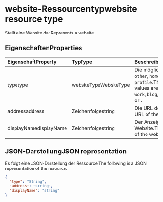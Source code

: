 # <a name="website-resource-type"></a><span data-ttu-id="676ab-101">website-Ressourcentyp</span><span class="sxs-lookup"><span data-stu-id="676ab-101">website resource type</span></span>

<span data-ttu-id="676ab-102">Stellt eine Website dar.</span><span class="sxs-lookup"><span data-stu-id="676ab-102">Represents a website.</span></span>


## <a name="properties"></a><span data-ttu-id="676ab-103">Eigenschaften</span><span class="sxs-lookup"><span data-stu-id="676ab-103">Properties</span></span>
| <span data-ttu-id="676ab-104">Eigenschaft</span><span class="sxs-lookup"><span data-stu-id="676ab-104">Property</span></span>     | <span data-ttu-id="676ab-105">Typ</span><span class="sxs-lookup"><span data-stu-id="676ab-105">Type</span></span>   |<span data-ttu-id="676ab-106">Beschreibung</span><span class="sxs-lookup"><span data-stu-id="676ab-106">Description</span></span>|
|:---------------|:--------|:----------|
|<span data-ttu-id="676ab-107">type</span><span class="sxs-lookup"><span data-stu-id="676ab-107">type</span></span>|<span data-ttu-id="676ab-108">websiteType</span><span class="sxs-lookup"><span data-stu-id="676ab-108">WebsiteType</span></span>| <span data-ttu-id="676ab-109">Die möglichen Werte sind: `other`, `home`, `work`, `blog`, `profile`.</span><span class="sxs-lookup"><span data-stu-id="676ab-109">The possible values are `other`, `home`, `work`, `blog`, `profile`, , , , , , , or .</span></span>|
|<span data-ttu-id="676ab-110">address</span><span class="sxs-lookup"><span data-stu-id="676ab-110">address</span></span>|<span data-ttu-id="676ab-111">Zeichenfolge</span><span class="sxs-lookup"><span data-stu-id="676ab-111">string</span></span>|<span data-ttu-id="676ab-112">Die URL der Website.</span><span class="sxs-lookup"><span data-stu-id="676ab-112">The URL of the website.</span></span>|
|<span data-ttu-id="676ab-113">displayName</span><span class="sxs-lookup"><span data-stu-id="676ab-113">displayName</span></span>|<span data-ttu-id="676ab-114">Zeichenfolge</span><span class="sxs-lookup"><span data-stu-id="676ab-114">string</span></span>|<span data-ttu-id="676ab-115">Der Anzeigename der Website.</span><span class="sxs-lookup"><span data-stu-id="676ab-115">The display name of the web site.</span></span>|

## <a name="json-representation"></a><span data-ttu-id="676ab-116">JSON-Darstellung</span><span class="sxs-lookup"><span data-stu-id="676ab-116">JSON representation</span></span>

<span data-ttu-id="676ab-117">Es folgt eine JSON-Darstellung der Ressource.</span><span class="sxs-lookup"><span data-stu-id="676ab-117">The following is a JSON representation of the resource.</span></span>

<!-- {
  "blockType": "resource",
  "optionalProperties": [

  ],
  "@odata.type": "microsoft.graph.website"
}-->

```json
{
  "type": "String",
  "address": "string",
  "displayName": "string"
}

```

<!-- uuid: 8fcb5dbc-d5aa-4681-8e31-b001d5168d79
2015-10-25 14:57:30 UTC -->
<!-- {
  "type": "#page.annotation",
  "description": "webSite resource",
  "keywords": "",
  "section": "documentation",
  "tocPath": ""
}-->
